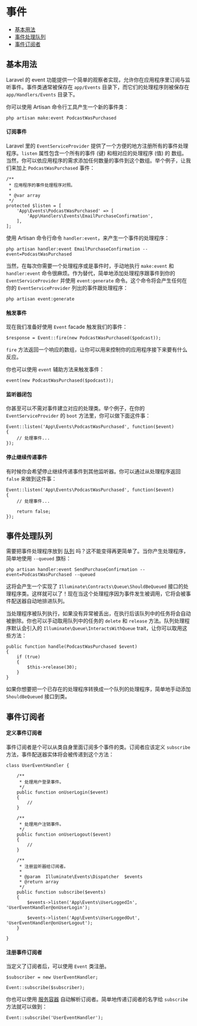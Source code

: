 # 事件

- [基本用法](#basic-usage)
- [事件处理队列](#queued-event-handlers)
- [事件订阅者](#event-subscribers)

<a name="basic-usage"></a>
## 基本用法

Laravel 的 event 功能提供一个简单的观察者实现，允许你在应用程序里订阅与监听事件。事件类通常被保存在 `app/Events` 目录下，而它们的处理程序则被保存在 `app/Handlers/Events` 目录下。

你可以使用 Artisan 命令行工具产生一个新的事件类：

	php artisan make:event PodcastWasPurchased

#### 订阅事件

Laravel 里的 `EventServiceProvider` 提供了一个方便的地方注册所有的事件处理程序。`listen` 属性包含一个所有的事件 (键) 和相对应的处理程序 (值) 的 数组。当然，你可以依应用程序的需求添加任何数量的事件到这个数组。举个例子，让我们来加上 `PodcastWasPurchased` 事件：

	/**
	 * 应用程序的事件处理程序对照。
	 *
	 * @var array
	 */
	protected $listen = [
		'App\Events\PodcastWasPurchased' => [
			'App\Handlers\Events\EmailPurchaseConfirmation',
		],
	];

使用 Artisan 命令行命令 `handler:event`，来产生一个事件的处理程序：

	php artisan handler:event EmailPurchaseConfirmation --event=PodcastWasPurchased

当然，在每次你需要一个处理程序或是事件时，手动地执行 `make:event` 和 `handler:event` 命令很麻烦。作为替代，简单地添加处理程序跟事件到你的 `EventServiceProvider` 并使用 `event:generate` 命令。这个命令将会产生任何在你的 `EventServiceProvider` 列出的事件跟处理程序：

	php artisan event:generate

#### 触发事件

现在我们准备好使用 `Event` facade 触发我们的事件：

	$response = Event::fire(new PodcastWasPurchased($podcast));

`fire` 方法返回一个响应的数组，让你可以用来控制你的应用程序接下来要有什么反应。

你也可以使用 `event` 辅助方法来触发事件：

	event(new PodcastWasPurchased($podcast));

#### 监听器闭包

你甚至可以不需对事件建立对应的处理类。举个例子，在你的 `EventServiceProvider` 的 `boot` 方法里，你可以做下面这件事：

	Event::listen('App\Events\PodcastWasPurchased', function($event)
	{
		// 处理事件...
	});

#### 停止继续传递事件

有时候你会希望停止继续传递事件到其他监听器。你可以通过从处理程序返回 `false` 来做到这件事：

	Event::listen('App\Events\PodcastWasPurchased', function($event)
	{
		// 处理事件...

		return false;
	});

<a name="queued-event-handlers"></a>
## 事件处理队列

需要把事件处理程序放到 [队列](/docs/5.0/queues) 吗？这不能变得再更简单了。当你产生处理程序，简单地使用 `--queued` 旗标：

	php artisan handler:event SendPurchaseConfirmation --event=PodcastWasPurchased --queued

这将会产生一个实现了 `Illuminate\Contracts\Queue\ShouldBeQueued` 接口的处理程序类。这样就可以了！现在当这个处理程序因为事件发生被调用，它将会被事件配送器自动地排进队列。

当处理程序被队列执行，如果没有异常被丢出，在执行后该队列中的任务将会自动被删除。你也可以手动取用队列中的任务的 `delete` 和 `release` 方法。队列处理程序默认会引入的 `Illuminate\Queue\InteractsWithQueue` trait，让你可以取用这些方法：

	public function handle(PodcastWasPurchased $event)
	{
		if (true)
		{
			$this->release(30);
		}
	}

如果你想要把一个已存在的处理程序转换成一个队列的处理程序，简单地手动添加 `ShouldBeQueued` 接口到类。

<a name="event-subscribers"></a>
## 事件订阅者

#### 定义事件订阅者

事件订阅者是个可以从类自身里面订阅多个事件的类。订阅者应该定义 `subscribe` 方法，事件配送器实体将会被传递到这个方法：

	class UserEventHandler {

		/**
		 * 处理用户登录事件。
		 */
		public function onUserLogin($event)
		{
			//
		}

		/**
		 * 处理用户注销事件。
		 */
		public function onUserLogout($event)
		{
			//
		}

		/**
		 * 注册监听器给订阅者。
		 *
		 * @param  Illuminate\Events\Dispatcher  $events
		 * @return array
		 */
		public function subscribe($events)
		{
			$events->listen('App\Events\UserLoggedIn', 'UserEventHandler@onUserLogin');

			$events->listen('App\Events\UserLoggedOut', 'UserEventHandler@onUserLogout');
		}

	}

#### 注册事件订阅者

当定义了订阅者后，可以使用 `Event` 类注册。

	$subscriber = new UserEventHandler;

	Event::subscribe($subscriber);

你也可以使用 [服务容器](/docs/5.0/container) 自动解析订阅者。简单地传递订阅者的名字给 `subscribe` 方法就可以做到：

	Event::subscribe('UserEventHandler');

